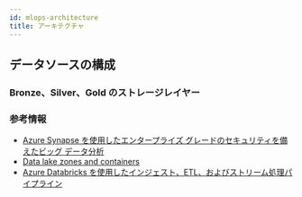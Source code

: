 ```yaml
---
id: mlops-architecture
title: アーキテクチャ
---
```



## データソースの構成
### Bronze、Silver、Gold のストレージレイヤー



### 参考情報
- [Azure Synapse を使用したエンタープライズ グレードのセキュリティを備えたビッグ データ分析](https://learn.microsoft.com/ja-jp/azure/architecture/solution-ideas/articles/big-data-analytics-enterprise-grade-security)
- [Data lake zones and containers](https://learn.microsoft.com/en-us/azure/cloud-adoption-framework/scenarios/cloud-scale-analytics/best-practices/data-lake-zones)
- [Azure Databricks を使用したインジェスト、ETL、およびストリーム処理パイプライン](https://learn.microsoft.com/ja-jp/azure/architecture/solution-ideas/articles/ingest-etl-stream-with-adb)
